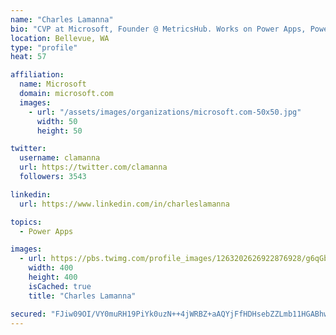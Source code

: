 ```yaml
---
name: "Charles Lamanna"
bio: "CVP at Microsoft, Founder @ MetricsHub. Works on Power Apps, Power Automate, Power Virtual Agent, Common Data Service and Dynamics 365."
location: Bellevue, WA
type: "profile"
heat: 57

affiliation:
  name: Microsoft
  domain: microsoft.com
  images:
    - url: "/assets/images/organizations/microsoft.com-50x50.jpg"
      width: 50
      height: 50

twitter:
  username: clamanna
  url: https://twitter.com/clamanna
  followers: 3543

linkedin:
  url: https://www.linkedin.com/in/charleslamanna

topics:
  - Power Apps

images:
  - url: https://pbs.twimg.com/profile_images/1263202626922876928/g6qGbHZ-_400x400.jpg
    width: 400
    height: 400
    isCached: true
    title: "Charles Lamanna"

secured: "FJiw09OI/VY0muRH19PiYk0uzN++4jWRBZ+aAQYjFfHDHsebZZLmb11HGABhwH6CuNnQBtybHQ5zuMJFKDzSpwXk7m4kP3xELWPOoYVIbCjMau1XWbzMlA7k+bw9a4b5ULCaaaZCfvN8HWdYpajlkUtriv76IW/nL1vZoNYK21qzR/nHtQCAHuSrQZWMceMy95D9BUQ3eZKoxdR+Fv6Kf47fpXhi+zuge4Ys3iEZ2xy5qamq4VzeMcjbuzAZlG/tVOmqC2RlFRuPUoHCwr+pzpBFpnVzWp770TBFtffUV10gie0HhKD74gS+0JZi4lhixn7+R80/WvyfZDoympbsJaZdo+ms/mk2Sq7Ovo82yFfnLC00d7l2jzwWX6XehsbFzOUDX+EkbcKjp286xrwx+bpKLc3+ggGtyYJjydtKUao=;4e+3G3P2L1EBSlk5fGD2wA=="
---
```


